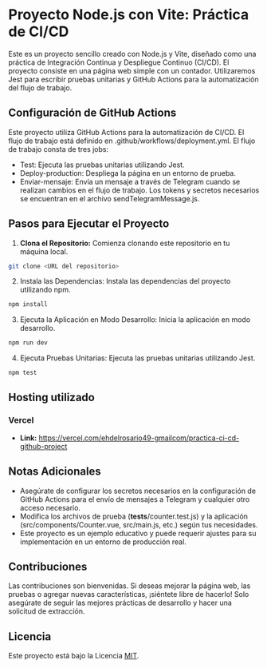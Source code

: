 # Proyecto Node.js con Vite: Práctica de CI/CD

Este es un proyecto sencillo creado con Node.js y Vite, diseñado como una práctica de Integración Continua y Despliegue Continuo (CI/CD). El proyecto consiste en una página web simple con un contador. Utilizaremos Jest para escribir pruebas unitarias y GitHub Actions para la automatización del flujo de trabajo.

## Configuración de GitHub Actions

Este proyecto utiliza GitHub Actions para la automatización de CI/CD. El flujo de trabajo está definido en .github/workflows/deployment.yml. El flujo de trabajo consta de tres jobs:

- Test: Ejecuta las pruebas unitarias utilizando Jest.
- Deploy-production: Despliega la página en un entorno de prueba.
- Enviar-mensaje: Envía un mensaje a través de Telegram cuando se realizan cambios en el flujo de trabajo. Los tokens y secretos necesarios se encuentran en el archivo sendTelegramMessage.js.

## Pasos para Ejecutar el Proyecto

1. **Clona el Repositorio:** Comienza clonando este repositorio en tu máquina local.

```bash
git clone <URL del repositorio>
```

2. Instala las Dependencias: Instala las dependencias del proyecto utilizando npm.

```bash
npm install
```

3. Ejecuta la Aplicación en Modo Desarrollo: Inicia la aplicación en modo desarrollo.

```bash
npm run dev
```

4. Ejecuta Pruebas Unitarias: Ejecuta las pruebas unitarias utilizando Jest.

```bash
npm test
```
## Hosting utilizado
### Vercel
- **Link:** https://vercel.com/ehdelrosario49-gmailcom/practica-ci-cd-github-project 

## Notas Adicionales

- Asegúrate de configurar los secretos necesarios en la configuración de GitHub Actions para el envío de mensajes a Telegram y cualquier otro acceso necesario.
- Modifica los archivos de prueba (__tests__/counter.test.js) y la aplicación (src/components/Counter.vue, src/main.js, etc.) según tus necesidades.
- Este proyecto es un ejemplo educativo y puede requerir ajustes para su implementación en un entorno de producción real.

## Contribuciones

Las contribuciones son bienvenidas. Si deseas mejorar la página web, las pruebas o agregar nuevas características, ¡siéntete libre de hacerlo! Solo asegúrate de seguir las mejores prácticas de desarrollo y hacer una solicitud de extracción.


## Licencia

Este proyecto está bajo la Licencia [MIT](LICENSE).
